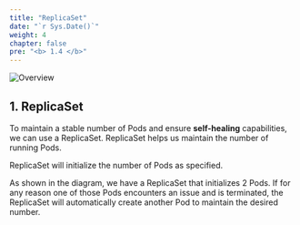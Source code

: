 ```yaml
---
title: "ReplicaSet"
date: "`r Sys.Date()`"
weight: 4
chapter: false
pre: "<b> 1.4 </b>"
---
```


![Overview](/images/1-Basic_concepts./05.png)

## 1. ReplicaSet

To maintain a stable number of Pods and ensure **self-healing** capabilities, we can use a ReplicaSet. ReplicaSet helps us maintain the number of running Pods.

ReplicaSet will initialize the number of Pods as specified.

As shown in the diagram, we have a ReplicaSet that initializes 2 Pods. If for any reason one of those Pods encounters an issue and is terminated, the ReplicaSet will automatically create another Pod to maintain the desired number.
